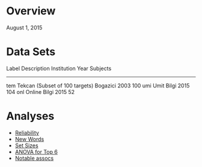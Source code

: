 # Overview
August 1, 2015  


# Data Sets

Label   Description                      Institution    Year   Subjects
------  -------------------------------  ------------  -----  ---------
tem     Tekcan (Subset of 100 targets)   Bogazici       2003        100
umi     Umit                             Bilgi          2015        104
onl     Online                           Bilgi          2015         52

# Analyses
* [Reliability](reliability.html)
* [New Words](new_words.html)
* [Set Sizes](set_sizes.html)
* [ANOVA for Top 6](anova_top6.html)
* [Notable assocs](notable.html)



